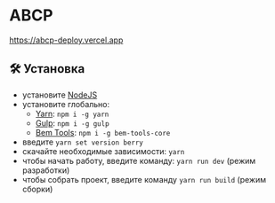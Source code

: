 # ABCP

https://abcp-deploy.vercel.app

## :hammer_and_wrench: Установка

-   установите [NodeJS](https://nodejs.org/en/)
-   установите глобально:
    -   [Yarn](https://yarnpkg.com/getting-started): `npm i -g yarn`
    -   [Gulp](https://gulpjs.com/): `npm i -g gulp`
    -   [Bem Tools](https://www.npmjs.com/package/bem-tools-core): `npm i -g bem-tools-core`
-   введите `yarn set version berry`
-   скачайте необходимые зависимости: `yarn`
-   чтобы начать работу, введите команду: `yarn run dev` (режим разработки)
-   чтобы собрать проект, введите команду `yarn run build` (режим сборки)
